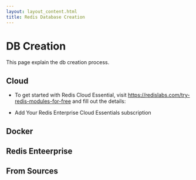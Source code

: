 ```yaml
---
layout: layout_content.html
title: Redis Database Creation
---
```


# DB Creation

This page explain the db creation process.


## Cloud

- To get started with Redis Cloud Essential, visit https://redislabs.com/try-redis-modules-for-free and fill out the details:

- Add Your Redis Enterprise Cloud Essentials subscription 
  
  




## Docker


## Redis Enteerprise


## From Sources




